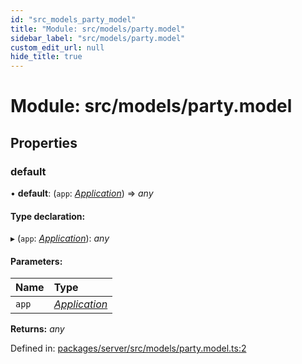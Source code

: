 ```yaml
---
id: "src_models_party_model"
title: "Module: src/models/party.model"
sidebar_label: "src/models/party.model"
custom_edit_url: null
hide_title: true
---
```


# Module: src/models/party.model

## Properties

### default

• **default**: (`app`: [*Application*](src_declarations.md#application)) => *any*

#### Type declaration:

▸ (`app`: [*Application*](src_declarations.md#application)): *any*

#### Parameters:

Name | Type |
:------ | :------ |
`app` | [*Application*](src_declarations.md#application) |

**Returns:** *any*

Defined in: [packages/server/src/models/party.model.ts:2](https://github.com/xr3ngine/xr3ngine/blob/66a84a950/packages/server/src/models/party.model.ts#L2)
